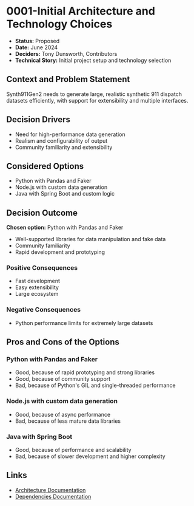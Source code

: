 # 0001-Initial Architecture and Technology Choices

- **Status:** Proposed
- **Date:** June 2024
- **Deciders:** Tony Dunsworth, Contributors
- **Technical Story:** Initial project setup and technology selection

## Context and Problem Statement

Synth911Gen2 needs to generate large, realistic synthetic 911 dispatch datasets efficiently, with support for extensibility and multiple interfaces.

## Decision Drivers

- Need for high-performance data generation
- Realism and configurability of output
- Community familiarity and extensibility

## Considered Options

- Python with Pandas and Faker
- Node.js with custom data generation
- Java with Spring Boot and custom logic

## Decision Outcome

**Chosen option:** Python with Pandas and Faker

- Well-supported libraries for data manipulation and fake data
- Community familiarity
- Rapid development and prototyping

### Positive Consequences

- Fast development
- Easy extensibility
- Large ecosystem

### Negative Consequences

- Python performance limits for extremely large datasets

## Pros and Cons of the Options

### Python with Pandas and Faker

- Good, because of rapid prototyping and strong libraries
- Good, because of community support
- Bad, because of Python's GIL and single-threaded performance

### Node.js with custom data generation

- Good, because of async performance
- Bad, because of less mature data libraries

### Java with Spring Boot

- Good, because of performance and scalability
- Bad, because of slower development and higher complexity

## Links

- [Architecture Documentation](architecture.md)
- [Dependencies Documentation](dependencies.md)
